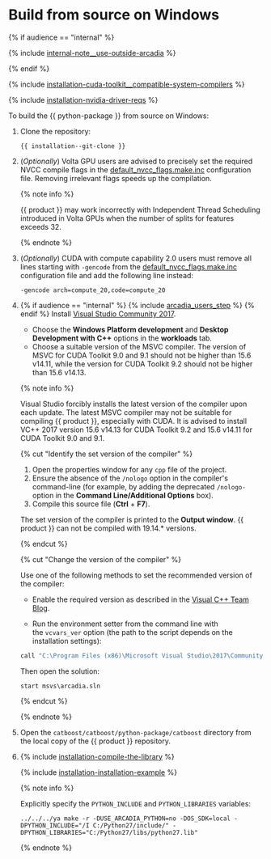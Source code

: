 # Build from source on Windows

{% if audience == "internal" %}

{% include [internal-note__use-outside-arcadia](../yandex_specific/_includes/note__use-outside-arcadia.md) %}

{% endif %}

{% include [installation-cuda-toolkit__compatible-system-compilers](../_includes/work_src/reusage-code-examples/cuda-toolkit__compatible-system-compilers.md) %}

{% include [installation-nvidia-driver-reqs](../_includes/work_src/reusage-code-examples/nvidia-driver-reqs.md) %}


To build the {{ python-package }} from source on Windows:
1. Clone the repository:

    ```
    {{ installation--git-clone }}
    ```

1. (_Optionally_) Volta GPU users are advised to precisely set the required NVCC compile flags in the [default_nvcc_flags.make.inc](https://github.com/catboost/catboost/blob/master/catboost/cuda/cuda_lib/default_nvcc_flags.make.inc) configuration file. Removing irrelevant flags speeds up the compilation.

    {% note info %}

    {{ product }} may work incorrectly with Independent Thread Scheduling introduced in Volta GPUs when the number of splits for features exceeds 32.

    {% endnote %}

1. (_Optionally_) CUDA with compute capability 2.0 users must remove all lines starting with `-gencode` from the [default_nvcc_flags.make.inc](https://github.com/catboost/catboost/blob/master/catboost/cuda/cuda_lib/default_nvcc_flags.make.inc) configuration file and add the following line instead:
    ```
    -gencode arch=compute_20,code=compute_20
    ```

1. {% if audience == "internal" %}  {% include [arcadia_users_step](../yandex_specific/_includes/arcadia_users_step.md) %}  {% endif %} Install [Visual Studio Community 2017](https://www.visualstudio.com/downloads/#build-tools-for-visual-studio-2017).

    - Choose the **Windows Platform development** and **Desktop Development with C++** options in the **workloads** tab.
    - Choose a suitable version of the MSVC compiler. The version of MSVC for CUDA Toolkit 9.0 and 9.1 should not be higher than 15.6 v14.11, while the version for CUDA Toolkit 9.2 should not be higher than 15.6 v14.13.

    {% note info %}

    Visual Studio forcibly installs the latest version of the compiler upon each update. The latest MSVC compiler may not be suitable for compiling {{ product }}, especially with CUDA. It is advised to install VC++ 2017 version 15.6 v14.13 for CUDA Toolkit 9.2 and 15.6 v14.11 for CUDA Toolkit 9.0 and 9.1.

    {% cut "Identify the set version of the compiler" %}

    1. Open the properties window for any `cpp` file of the project.
    1. Ensure the absence of the `/nologo` option in the compiler's command-line (for example, by adding the deprecated `/nologo-` option in the **Command Line/Additional Options** box).
    1. Compile this source file (**Ctrl** + **F7**).

    The set version of the compiler is printed to the **Output window**. {{ product }} can not be compiled with 19.14.* versions.

    {% endcut %}

    {% cut "Change the version of the compiler" %}

    Use one of the following methods to set the recommended version of the compiler:
    - Enable the required version as described in the [Visual C++ Team Blog](https://blogs.msdn.microsoft.com/vcblog/2017/11/15/side-by-side-minor-version-msvc-toolsets-in-visual-studio-2017/).

    - Run the environment setter from the command line with the `vcvars_ver` option (the path to the script depends on the installation settings):

    ```bash
    call "C:\Program Files (x86)\Microsoft Visual Studio\2017\Community\VC\Auxiliary\Build\vcvars64.bat" -vcvars_ver=14.13
    ```

    Then open the solution:
    ```
    start msvs\arcadia.sln
    ```
    {% endcut %}

    {% endnote %}

1. Open the `catboost/catboost/python-package/catboost` directory from the local copy of the {{ product }} repository.

1. {% include [installation-compile-the-library](../_includes/work_src/reusage-code-examples/compile-the-library.md) %}

    {% include [installation-installation-example](../_includes/work_src/reusage-code-examples/installation-example.md) %}

    {% note info %}

    Explicitly specify the `PYTHON_INCLUDE` and `PYTHON_LIBRARIES` variables:
    ```
    ../../../ya make -r -DUSE_ARCADIA_PYTHON=no -DOS_SDK=local -DPYTHON_INCLUDE="/I C:/Python27/include/" -DPYTHON_LIBRARIES="C:/Python27/libs/python27.lib"
    ```

    {% endnote %}
